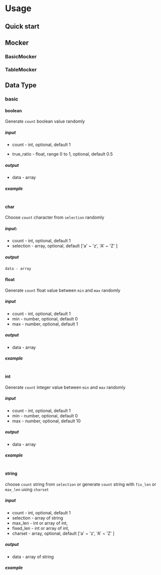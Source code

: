 

# Usage
## Quick start

## Mocker
### BasicMocker
### TableMocker


## Data Type
### basic
#### boolean
Generate `count` boolean value randomly

##### input

* count - int, optional, default 1

* true_ratio - float,  range 0 to 1,  optional, default 0.5

##### output
* data - array

##### example
```python

```
    
#### char 
Choose `count` character from `selection` randomly

##### input:
* count - int, optional, default 1
* selection - array, optional, default \['a' ~ 'z', 'A' ~ 'Z' \]

##### output
    data - array
    
#### float 
Generate `count` float value between `min` and `max` randomly
##### input
* count - int, optional, default 1
* min - number, optional, default 0
* max - number, optional, default 1

##### output
* data - array 
    
##### example 
```pyton

```

#### int 
Generate `count` integer value between `min` and `max` randomly
##### input
* count - int, optional, default 1
* min - number, optional, default 0
* max - number, optional, default 10

##### output
* data - array 
    
##### example 
```pyton

```

#### string 
choose `count` string from `selection` or generate `count`
string with `fix_len` or `max_len` using `charset`
##### input
* count - int, optional, default 1
* selection - array of string
* max_len - int or array of int, 
* fixed_len - int or array of int,
* charset - array, optional, default \['a' ~ 'z', 'A' ~ 'Z' \]

##### output
* data - array of string
    
##### example 
```pyton

```


